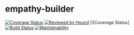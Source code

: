 # empathy-builder
[![Coverage Status](https://coveralls.io/repos/github/EMacco/empathy-builder/badge.svg?branch=develop)](https://coveralls.io/github/EMacco/empathy-builder?branch=develop) [![Reviewed by Hound](https://img.shields.io/badge/Reviewed_by-Hound-8E64B0.svg)](https://houndci.com) [![Coverage Status] [![Build Status](https://travis-ci.org/EMacco/empathy-builder.svg?branch=develop)](https://travis-ci.org/EMacco/empathy-builder) [![Maintainability](https://api.codeclimate.com/v1/badges/639d3fc15c32a0f565c4/maintainability)](https://codeclimate.com/github/EMacco/empathy-builder/maintainability)